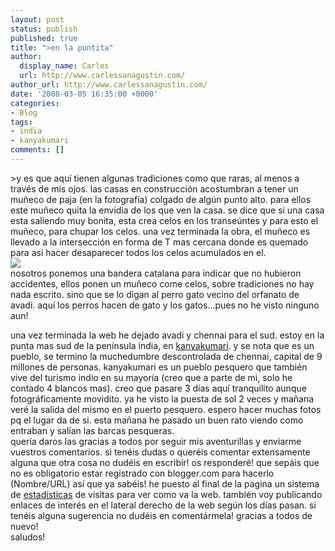 ```yaml
---
layout: post
status: publish
published: true
title: ">en la puntita"
author:
  display_name: Carles
  url: http://www.carlessanagustin.com/
author_url: http://www.carlessanagustin.com/
date: '2008-03-05 16:35:00 +0000'
categories:
- Blog
tags:
- india
- kanyakumari
comments: []
---
```

<p>><a href="http://nomadalagana.files.wordpress.com/2008/03/img_4789.jpg"><img alt="" src="http://nomadalagana.files.wordpress.com/2008/03/img_4789.jpg?w=300" border="0" /></a>y es que aqu&iacute; tienen algunas tradiciones como que raras, al menos a trav&eacute;s de mis ojos. las casas en construcci&oacute;n acostumbran a tener un mu&ntilde;eco de paja (en la fotograf&iacute;a) colgado de alg&uacute;n punto alto. para ellos este mu&ntilde;eco quita la envidia de los que ven la casa. se dice que si una casa esta saliendo muy bonita, esta crea celos en los transe&uacute;ntes y para esto el mu&ntilde;eco, para chupar los celos. una vez terminada la obra, el mu&ntilde;eco es llevado a la intersecci&oacute;n en forma de T mas cercana donde es quemado para as&iacute; hacer desaparecer todos los celos acumulados en el.<br /><a href="http://nomadalagana.files.wordpress.com/2008/03/img_4793.jpg"><img src="http://nomadalagana.files.wordpress.com/2008/03/img_4793.jpg?w=200" border="0" /></a><br />nosotros ponemos una bandera catalana para indicar que no hubieron accidentes, ellos ponen un mu&ntilde;eco come celos, sobre tradiciones no hay nada escrito. sino que se lo digan al perro gato vecino del orfanato de avadi. aqu&iacute; los perros hacen de gato y los gatos...pues no he visto ninguno aun!</p>
<p>una vez terminada la web he dejado avadi y chennai para el sud. estoy en la punta mas sud de la pen&iacute;nsula india, en <a href="http://en.wikipedia.org/wiki/Kanyakumari_%28town%29">kanyakumari</a>. y se nota que es un pueblo, se termino la muchedumbre descontrolada de chennai, capital de 9 millones de personas. kanyakumari es un pueblo pesquero que tambi&eacute;n vive del turismo indio en su mayor&iacute;a (creo que a parte de mi, solo he contado 4 blancos mas). creo que pasare 3 d&iacute;as aqu&iacute; tranquilito aunque fotogr&aacute;ficamente movidito. ya he visto la puesta de sol 2 veces y ma&ntilde;ana ver&eacute; la salida del mismo en el puerto pesquero. espero hacer muchas fotos pq el lugar da de si. esta ma&ntilde;ana he pasado un buen rato viendo como entraban y sal&iacute;an las barcas pesqueras.<br />quer&iacute;a daros las gracias a todos por seguir mis aventurillas y enviarme vuestros comentarios. si ten&eacute;is dudas o quer&eacute;is comentar extensamente alguna que otra cosa no dud&eacute;is en escribir! os responder&eacute;! que sep&aacute;is que no es obligatorio estar registrado con blogger.com para hacerlo (Nombre/URL) as&iacute; que ya sab&eacute;is! he puesto al final de la pagina un sistema de <a href="http://www.sitemeter.com/stats.asp?site=s44nomada">estad&iacute;sticas</a> de visitas para ver como va la web. tambi&eacute;n voy publicando enlaces de inter&eacute;s en el lateral derecho de la web seg&uacute;n los d&iacute;as pasan. si ten&eacute;is alguna sugerencia no dud&eacute;is en coment&aacute;rmela! gracias a todos de nuevo!<br />saludos!</p>

